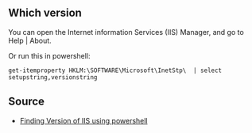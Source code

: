 ## Which version

You can open the Internet information Services (IIS) Manager, and go to Help | About.

Or run this in powershell:

    get-itemproperty HKLM:\SOFTWARE\Microsoft\InetStp\  | select setupstring,versionstring
    
## Source

 * [Finding Version of IIS using powershell](http://stackoverflow.com/questions/16784587/finding-version-of-iis-using-powershell)